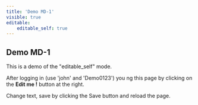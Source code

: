 ```yaml
---
title: 'Demo MD-1'
visible: true
editable:
    editable_self: true
---
```


## Demo MD-1

This is a demo of the "editable_self" mode.

After logging in (use 'john' and 'Demo0123') you ng this page by clicking on the <b>Edit me !</b> button at the right.

Change text, save by clicking the Save button and reload the page.
